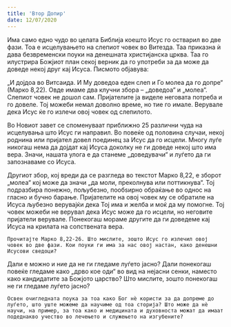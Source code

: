 ```yaml
---
title: 'Втор Допир'
date: 12/07/2020
---
```


Има само едно чудо во целата Библија коешто Исус го остварил во две фази. Тоа е исцелувањето на слепиот човек во Витезда. Таа приказна ѝ дава безвременски поуки на денешната христијанска црква. Таа го илустрира Божјиот план секој верник да го употреби за да може да доведе некој друг кај Исуса. Писмото објавува:

„И дојдоа во Витсаида. И Му доведоа еден слеп и Го молеа да го допре“ (Марко 8,22). Овде имаме два клучни збора – „доведоа“ и „молеа“. Слепиот човек не дошол сам. Пријателите ја виделе неговата потреба и го довеле. Тој можеби немал доволно време, но тие го имале. Верувале дека Исус ќе го излечи овој човек од слепилото.

Во Новиот завет се споменуваат приближно 25 различни чуда на исцелувања што Исус ги направил. Во повеќе од половина случаи, некој роднина или пријател довел поединец за Исус да го исцели. Многу луѓе никогаш нема да дојдат кај Исуса доколку не ги доведе некој што има вера. Значи, нашата улога е да станеме „доведувачи“ и луѓето да ги запознаваме со Исуса.

Другиот збор, кој вреди да се разгледа во текстот Марко 8,22, е зборот „молеа“ кој може да значи „да моли, преколнува или поттикнува“. Тој подразбира понежно, пољубезно, пообѕирно обраќање во однос на гласно и бучно барање. Пријателите на овој човек му се обратиле на Исуса љубезно верувајќи дека Тој има и желба и моќ да му помогне. Тој човек можеби не верувал дека Исус може да го исцели, но неговите пријатели верувале. Понекогаш мораме другите да ги доведеме кај Исуса на крилата на сопствената вера.

`Прочитајте Марко 8,22-26. Што мислите, зошто Исус го излечил овој човек во две фази. Кои поуки ги има за нас овој настан, како денешни Исусови сведоци?`

Дали е можно и ние да не ги гледаме луѓето јасно? Дали понекогаш повеќе гледаме како „дрво кое оди“ во вид на нејасни сенки, наместо како кандидатите за Божјото царство? Што мислите, зошто понекогаш не ги гледаме луѓето јасно?

`Освен очигледната поука за тоа како Бог нѐ користи за да допреме до луѓето, што уште можеме да научиме од тoa сторија? Што може да нè научи, на пример, за тоа како и медицината и духовноста можат да имаат подеднакво учество во лечењето и служењето на изгубените?`